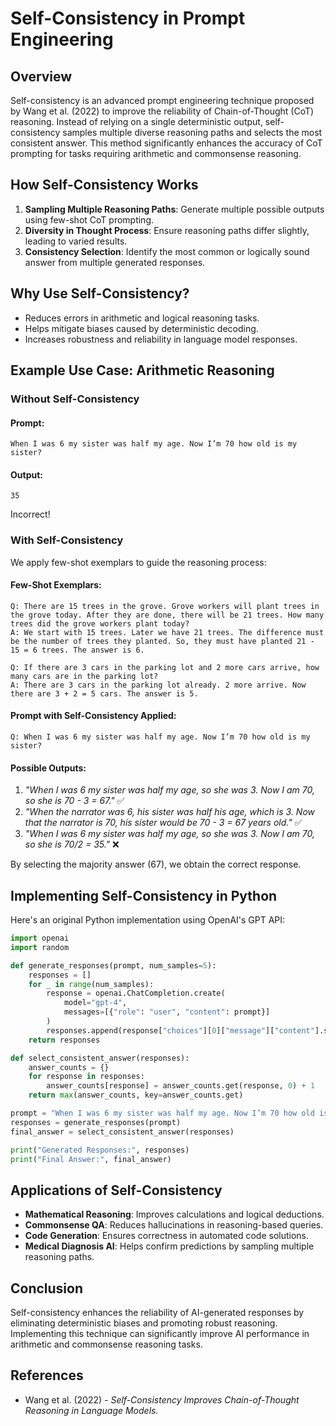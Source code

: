 # Self-Consistency in Prompt Engineering

## Overview
Self-consistency is an advanced prompt engineering technique proposed by Wang et al. (2022) to improve the reliability of Chain-of-Thought (CoT) reasoning. Instead of relying on a single deterministic output, self-consistency samples multiple diverse reasoning paths and selects the most consistent answer. This method significantly enhances the accuracy of CoT prompting for tasks requiring arithmetic and commonsense reasoning.

## How Self-Consistency Works
1. **Sampling Multiple Reasoning Paths**: Generate multiple possible outputs using few-shot CoT prompting.
2. **Diversity in Thought Process**: Ensure reasoning paths differ slightly, leading to varied results.
3. **Consistency Selection**: Identify the most common or logically sound answer from multiple generated responses.

## Why Use Self-Consistency?
- Reduces errors in arithmetic and logical reasoning tasks.
- Helps mitigate biases caused by deterministic decoding.
- Increases robustness and reliability in language model responses.

## Example Use Case: Arithmetic Reasoning
### Without Self-Consistency
#### **Prompt:**
```
When I was 6 my sister was half my age. Now I’m 70 how old is my sister?
```
#### **Output:**
```
35
```
Incorrect!

### With Self-Consistency
We apply few-shot exemplars to guide the reasoning process:
#### **Few-Shot Exemplars:**
```
Q: There are 15 trees in the grove. Grove workers will plant trees in the grove today. After they are done, there will be 21 trees. How many trees did the grove workers plant today?
A: We start with 15 trees. Later we have 21 trees. The difference must be the number of trees they planted. So, they must have planted 21 - 15 = 6 trees. The answer is 6.

Q: If there are 3 cars in the parking lot and 2 more cars arrive, how many cars are in the parking lot?
A: There are 3 cars in the parking lot already. 2 more arrive. Now there are 3 + 2 = 5 cars. The answer is 5.
```

#### **Prompt with Self-Consistency Applied:**
```
Q: When I was 6 my sister was half my age. Now I’m 70 how old is my sister?
```
#### **Possible Outputs:**
1. *"When I was 6 my sister was half my age, so she was 3. Now I am 70, so she is 70 - 3 = 67."* ✅
2. *"When the narrator was 6, his sister was half his age, which is 3. Now that the narrator is 70, his sister would be 70 - 3 = 67 years old."* ✅
3. *"When I was 6 my sister was half my age, so she was 3. Now I am 70, so she is 70/2 = 35."* ❌

By selecting the majority answer (67), we obtain the correct response.

## Implementing Self-Consistency in Python
Here's an original Python implementation using OpenAI's GPT API:
```python
import openai
import random

def generate_responses(prompt, num_samples=5):
    responses = []
    for _ in range(num_samples):
        response = openai.ChatCompletion.create(
            model="gpt-4",
            messages=[{"role": "user", "content": prompt}]
        )
        responses.append(response["choices"][0]["message"]["content"].strip())
    return responses

def select_consistent_answer(responses):
    answer_counts = {}
    for response in responses:
        answer_counts[response] = answer_counts.get(response, 0) + 1
    return max(answer_counts, key=answer_counts.get)

prompt = "When I was 6 my sister was half my age. Now I’m 70 how old is my sister?"
responses = generate_responses(prompt)
final_answer = select_consistent_answer(responses)

print("Generated Responses:", responses)
print("Final Answer:", final_answer)
```

## Applications of Self-Consistency
- **Mathematical Reasoning**: Improves calculations and logical deductions.
- **Commonsense QA**: Reduces hallucinations in reasoning-based queries.
- **Code Generation**: Ensures correctness in automated code solutions.
- **Medical Diagnosis AI**: Helps confirm predictions by sampling multiple reasoning paths.

## Conclusion
Self-consistency enhances the reliability of AI-generated responses by eliminating deterministic biases and promoting robust reasoning. Implementing this technique can significantly improve AI performance in arithmetic and commonsense reasoning tasks.

## References
- Wang et al. (2022) - *Self-Consistency Improves Chain-of-Thought Reasoning in Language Models.*

